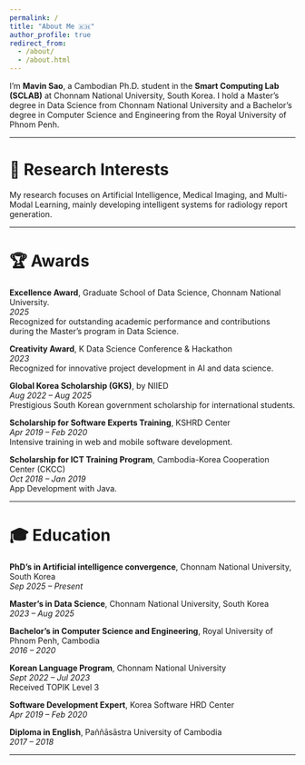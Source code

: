 ```yaml
---
permalink: /
title: "About Me 🇰🇭"
author_profile: true
redirect_from: 
  - /about/
  - /about.html
---
```


I’m **Mavin Sao**, a Cambodian Ph.D. student in the **Smart Computing Lab (SCLAB)** at Chonnam National University, South Korea. I hold a Master’s degree in Data Science from Chonnam National University and a Bachelor’s degree in Computer Science and Engineering from the Royal University of Phnom Penh. 

---

🔬 Research Interests
======
My research focuses on Artificial Intelligence, Medical Imaging, and Multi-Modal Learning, mainly developing intelligent systems for radiology report generation.

---

🏆 Awards
======

**Excellence Award**, Graduate School of Data Science, Chonnam National University.  
*2025*  
Recognized for outstanding academic performance and contributions during the Master’s program in Data Science.

**Creativity Award**, K Data Science Conference & Hackathon  
*2023*  
Recognized for innovative project development in AI and data science.

**Global Korea Scholarship (GKS)**, by NIIED  
*Aug 2022 – Aug 2025*  
Prestigious South Korean government scholarship for international students.

**Scholarship for Software Experts Training**, KSHRD Center  
*Apr 2019 – Feb 2020*  
Intensive training in web and mobile software development.

**Scholarship for ICT Training Program**, Cambodia-Korea Cooperation Center (CKCC)  
*Oct 2018 – Jan 2019*  
App Development with Java.

---

🎓 Education
======
**PhD’s in Artificial intelligence convergence**, Chonnam National University, South Korea  
*Sep 2025 – Present*

**Master’s in Data Science**, Chonnam National University, South Korea  
*2023 – Aug 2025*

**Bachelor’s in Computer Science and Engineering**, Royal University of Phnom Penh, Cambodia  
*2016 – 2020*

**Korean Language Program**, Chonnam National University  
*Sept 2022 – Jul 2023*  
Received TOPIK Level 3

**Software Development Expert**, Korea Software HRD Center  
*Apr 2019 – Feb 2020*

**Diploma in English**, Paññāsāstra University of Cambodia  
*2017 – 2018*

---